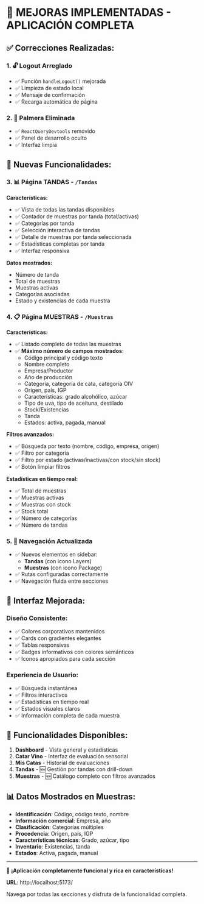 # 🎉 MEJORAS IMPLEMENTADAS - APLICACIÓN COMPLETA

## ✅ **Correcciones Realizadas:**

### 1. **🔓 Logout Arreglado**
- ✅ Función `handleLogout()` mejorada
- ✅ Limpieza de estado local
- ✅ Mensaje de confirmación
- ✅ Recarga automática de página

### 2. **🌴 Palmera Eliminada**
- ✅ `ReactQueryDevtools` removido
- ✅ Panel de desarrollo oculto
- ✅ Interfaz limpia

## 🚀 **Nuevas Funcionalidades:**

### 3. **📊 Página TANDAS** - `/Tandas`
**Características:**
- ✅ Vista de todas las tandas disponibles
- ✅ Contador de muestras por tanda (total/activas)
- ✅ Categorías por tanda
- ✅ Selección interactiva de tandas
- ✅ Detalle de muestras por tanda seleccionada
- ✅ Estadísticas completas por tanda
- ✅ Interfaz responsiva

**Datos mostrados:**
- Número de tanda
- Total de muestras
- Muestras activas
- Categorías asociadas
- Estado y existencias de cada muestra

### 4. **📋 Página MUESTRAS** - `/Muestras`
**Características:**
- ✅ Listado completo de todas las muestras
- ✅ **Máximo número de campos mostrados:**
  - Código principal y código texto
  - Nombre completo
  - Empresa/Productor
  - Año de producción
  - Categoría, categoría de cata, categoría OIV
  - Origen, país, IGP
  - Características: grado alcohólico, azúcar
  - Tipo de uva, tipo de aceituna, destilado
  - Stock/Existencias
  - Tanda
  - Estados: activa, pagada, manual

**Filtros avanzados:**
- ✅ Búsqueda por texto (nombre, código, empresa, origen)
- ✅ Filtro por categoría
- ✅ Filtro por estado (activas/inactivas/con stock/sin stock)
- ✅ Botón limpiar filtros

**Estadísticas en tiempo real:**
- ✅ Total de muestras
- ✅ Muestras activas
- ✅ Muestras con stock
- ✅ Stock total
- ✅ Número de categorías
- ✅ Número de tandas

### 5. **🧭 Navegación Actualizada**
- ✅ Nuevos elementos en sidebar:
  - **Tandas** (con icono Layers)
  - **Muestras** (con icono Package)
- ✅ Rutas configuradas correctamente
- ✅ Navegación fluida entre secciones

## 📱 **Interfaz Mejorada:**

### **Diseño Consistente:**
- ✅ Colores corporativos mantenidos
- ✅ Cards con gradientes elegantes
- ✅ Tablas responsivas
- ✅ Badges informativos con colores semánticos
- ✅ Iconos apropiados para cada sección

### **Experiencia de Usuario:**
- ✅ Búsqueda instantánea
- ✅ Filtros interactivos
- ✅ Estadísticas en tiempo real
- ✅ Estados visuales claros
- ✅ Información completa de cada muestra

## 🎯 **Funcionalidades Disponibles:**

1. **Dashboard** - Vista general y estadísticas
2. **Catar Vino** - Interfaz de evaluación sensorial
3. **Mis Catas** - Historial de evaluaciones
4. **Tandas** - 🆕 Gestión por tandas con drill-down
5. **Muestras** - 🆕 Catálogo completo con filtros avanzados

## 📊 **Datos Mostrados en Muestras:**
- **Identificación**: Código, código texto, nombre
- **Información comercial**: Empresa, año
- **Clasificación**: Categorías múltiples
- **Procedencia**: Origen, país, IGP
- **Características técnicas**: Grado, azúcar, tipo
- **Inventario**: Existencias, tanda
- **Estados**: Activa, pagada, manual

---

**🎉 ¡Aplicación completamente funcional y rica en características!**

**URL**: http://localhost:5173/

Navega por todas las secciones y disfruta de la funcionalidad completa.